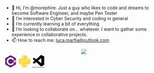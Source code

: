 - 👋 Hi, I’m @morephire. Just a guy who likes to code and dreams to become Software Engineer, and maybe Pen Tester 
- 👀 I’m interested in Cyber Security and coding in general
- 🌱 I’m currently learning a bit of everything
- 💞️ I’m looking to collaborate on... whatever. I want to gather some experience in collaborative projects.
- 📫 How to reach me: luca.marfia@outlook.com 

<div id="badges" align="center">
  <a href="https://www.linkedin.com/in/luca-marfia-5973491ba/">
    <img src="https://img.shields.io/badge/linkedin-%230077B5.svg?style=for-the-badge&logo=linkedin&logoColor=white"/>
  </a>
</div>

<div id="languages and tools">
  <img src="https://github.com/devicons/devicon/blob/master/icons/csharp/csharp-plain.svg" width="40" height="40"/>
  <img src="https://github.com/devicons/devicon/blob/master/icons/python/python-plain.svg" width= "40" height="40"/>
  <img src="https://github.com/devicons/devicon/blob/master/icons/vscode/vscode-plain-wordmark.svg" width= "40" height="40"/>
</div>


<!---
morephire/morephire is a ✨ special ✨ repository because its `README.md` (this file) appears on your GitHub profile.
You can click the Preview link to take a look at your changes.
--->
